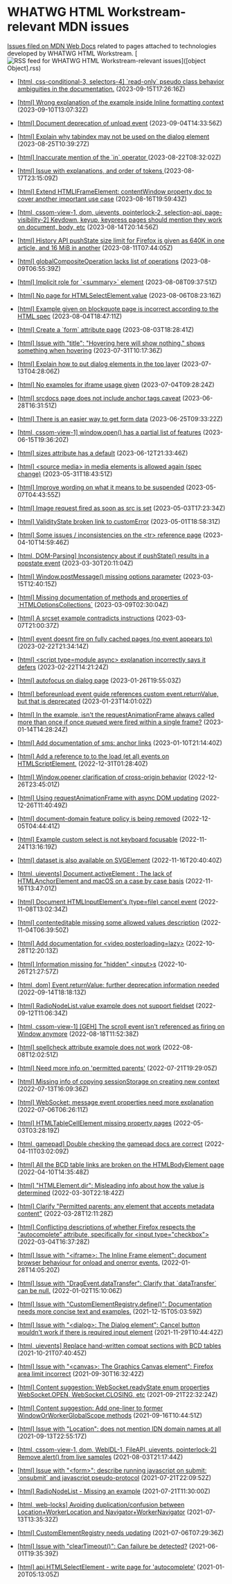 # WHATWG HTML Workstream-relevant MDN issues

[Issues filed on MDN Web Docs](https://github.com/mdn/content/issues) related to pages attached to technologies developed by WHATWG HTML Workstream. [![RSS feed for WHATWG HTML Workstream-relevant issues](https://www.w3.org/QA/2007/04/feed_icon)]([object Object].rss)

* [\[html, css-conditional-3, selectors-4\] \`read-only\` pseudo class behavior ambiguities in the documentation.](https://github.com/mdn/content/issues/29140) (2023-09-15T17:26:16Z)
  
* [\[html\] Wrong explanation of the example inside Inline formatting context](https://github.com/mdn/content/issues/29035) (2023-09-10T13:07:32Z)
  
* [\[html\] Document deprecation of unload event](https://github.com/mdn/content/issues/28928) (2023-09-04T14:33:56Z)
  
* [\[html\] Explain why tabindex may not be used on the dialog element](https://github.com/mdn/content/issues/28750) (2023-08-25T10:39:27Z)
  
* [\[html\] Inaccurate mention of the \`in\` operator ](https://github.com/mdn/content/issues/28693) (2023-08-22T08:32:02Z)
  
* [\[html\] Issue with explanations, and  order of tokens ](https://github.com/mdn/content/issues/28636) (2023-08-17T23:15:09Z)
  
* [\[html\] Extend HTMLIFrameElement: contentWindow property doc to cover another important use case](https://github.com/mdn/content/issues/28591) (2023-08-16T19:59:43Z)
  
* [\[html, cssom-view-1, dom, uievents, pointerlock-2, selection-api, page-visibility-2\] Keydown, keyup, keypress pages should mention they work on document, body, etc](https://github.com/mdn/content/issues/28561) (2023-08-14T20:14:56Z)
  
* [\[html\] History API pushState size limit for Firefox is given as 640K in one article, and 16 MiB in another](https://github.com/mdn/content/issues/28516) (2023-08-11T07:44:05Z)
  
* [\[html\] globalCompositeOperation lacks list of operations](https://github.com/mdn/content/issues/28465) (2023-08-09T06:55:39Z)
  
* [\[html\] Implicit role for \`\<summary\>\` element](https://github.com/mdn/content/issues/28446) (2023-08-08T09:37:51Z)
  
* [\[html\] No page for HTMLSelectElement.value](https://github.com/mdn/content/issues/28418) (2023-08-06T08:23:16Z)
  
* [\[html\] Example given on blockquote page is incorrect according to the HTML spec](https://github.com/mdn/content/issues/28401) (2023-08-04T18:47:11Z)
  
* [\[html\] Create a \`form\` attribute page](https://github.com/mdn/content/issues/28375) (2023-08-03T18:28:41Z)
  
* [\[html\] Issue with "title": "Hovering here will show nothing." shows something when hovering](https://github.com/mdn/content/issues/28297) (2023-07-31T10:17:36Z)
  
* [\[html\] Explain how to put dialog elements in the top layer](https://github.com/mdn/content/issues/27912) (2023-07-13T04:28:06Z)
  
* [\[html\] No examples for iframe usage given](https://github.com/mdn/content/issues/27753) (2023-07-04T09:28:24Z)
  
* [\[html\] srcdocs page does not include anchor tags caveat](https://github.com/mdn/content/issues/27630) (2023-06-28T16:31:51Z)
  
* [\[html\] There is an easier way to get form data](https://github.com/mdn/content/issues/27543) (2023-06-25T09:33:22Z)
  
* [\[html, cssom-view-1\] window.open() has a partial list of features](https://github.com/mdn/content/issues/27357) (2023-06-15T19:36:20Z)
  
* [\[html\] sizes attribute has a default](https://github.com/mdn/content/issues/27291) (2023-06-12T21:33:46Z)
  
* [\[html\] \<source media\> in media elements is allowed again (spec change)](https://github.com/mdn/content/issues/27079) (2023-05-31T18:43:51Z)
  
* [\[html\] Improve wording on what it means to be suspended](https://github.com/mdn/content/issues/26625) (2023-05-07T04:43:55Z)
  
* [\[html\] Image request fired as soon as src is set](https://github.com/mdn/content/issues/26560) (2023-05-03T17:23:34Z)
  
* [\[html\] ValidityState broken link to customError](https://github.com/mdn/content/issues/26522) (2023-05-01T18:58:31Z)
  
* [\[html\] Some issues / inconsistencies on the \<tr\> reference page](https://github.com/mdn/content/issues/26088) (2023-04-10T14:59:46Z)
  
* [\[html, DOM-Parsing\] Inconsistency about if pushState() results in a popstate event](https://github.com/mdn/content/issues/25785) (2023-03-30T20:11:04Z)
  
* [\[html\] Window.postMessage() missing options parameter](https://github.com/mdn/content/issues/25342) (2023-03-15T12:40:15Z)
  
* [\[html\] Missing documentation of methods and properties of \`HTMLOptionsCollections\`](https://github.com/mdn/content/issues/25190) (2023-03-09T02:30:04Z)
  
* [\[html\] A srcset example contradicts instructions](https://github.com/mdn/content/issues/25150) (2023-03-07T21:00:37Z)
  
* [\[html\] event doesnt fire on fully cached pages (no event appears to)](https://github.com/mdn/content/issues/24770) (2023-02-22T21:34:14Z)
  
* [\[html\] \<script type=module async\> explanation incorrectly says it defers](https://github.com/mdn/content/issues/24754) (2023-02-22T14:21:24Z)
  
* [\[html\] autofocus on dialog page](https://github.com/mdn/content/issues/23915) (2023-01-26T19:55:03Z)
  
* [\[html\] beforeunload event guide references custom event.returnValue, but that is deprecated](https://github.com/mdn/content/issues/23837) (2023-01-23T14:01:02Z)
  
* [\[html\] In the example, isn't the requestAnimationFrame always called more than once if once queued were fired within a single frame?](https://github.com/mdn/content/issues/23635) (2023-01-14T14:28:24Z)
  
* [\[html\] Add documentation of sms: anchor links](https://github.com/mdn/content/issues/23526) (2023-01-10T21:14:40Z)
  
* [\[html\] Add a reference to to the load (et al) events on HTMLScriptElement.](https://github.com/mdn/content/issues/23287) (2022-12-31T01:28:40Z)
  
* [\[html\] Window.opener clarification of cross-origin behavior](https://github.com/mdn/content/issues/23204) (2022-12-26T23:45:01Z)
  
* [\[html\] Using requestAnimationFrame with async DOM updating](https://github.com/mdn/content/issues/23197) (2022-12-26T11:40:49Z)
  
* [\[html\] document-domain feature policy is being removed](https://github.com/mdn/content/issues/22732) (2022-12-05T04:44:41Z)
  
* [\[html\] Example custom select is not keyboard focusable](https://github.com/mdn/content/issues/22513) (2022-11-24T13:16:19Z)
  
* [\[html\] dataset is also available on SVGElement](https://github.com/mdn/content/issues/22352) (2022-11-16T20:40:40Z)
  
* [\[html, uievents\] Document.activeElement : The lack of HTMLAnchorElement and macOS on a case by case basis](https://github.com/mdn/content/issues/22338) (2022-11-16T13:47:01Z)
  
* [\[html\] Document HTMLInputElement's (type=file) cancel event](https://github.com/mdn/content/issues/22157) (2022-11-08T13:02:34Z)
  
* [\[html\] contenteditable missing some allowed values description](https://github.com/mdn/content/issues/22048) (2022-11-04T06:39:50Z)
  
* [\[html\] Add documentation for \<video posterloading=lazy\>](https://github.com/mdn/content/issues/21912) (2022-10-28T12:20:13Z)
  
* [\[html\] Information missing for "hidden" \<input\>s](https://github.com/mdn/content/issues/21857) (2022-10-26T21:27:57Z)
  
* [\[html, dom\] Event.returnValue: further deprecation information needed](https://github.com/mdn/content/issues/20730) (2022-09-14T18:18:13Z)
  
* [\[html\] RadioNodeList.value example does not support fieldset](https://github.com/mdn/content/issues/20588) (2022-09-12T11:06:34Z)
  
* [\[html, cssom-view-1\] \[GEH\] The scroll event isn't referenced as firing on Window anymore](https://github.com/mdn/content/issues/19699) (2022-08-18T11:52:38Z)
  
* [\[html\] spellcheck attribute example does not work](https://github.com/mdn/content/issues/19285) (2022-08-08T12:02:51Z)
  
* [\[html\] Need more info on 'permitted parents'](https://github.com/mdn/content/issues/18609) (2022-07-21T19:29:05Z)
  
* [\[html\] Missing info of copying sessionStorage on creating new context](https://github.com/mdn/content/issues/18323) (2022-07-13T16:09:36Z)
  
* [\[html\] WebSocket: message event properties need more explanation](https://github.com/mdn/content/issues/18021) (2022-07-06T06:26:11Z)
  
* [\[html\] HTMLTableCellElement missing property pages](https://github.com/mdn/content/issues/15631) (2022-05-03T03:28:19Z)
  
* [\[html, gamepad\] Double checking the gamepad docs are correct](https://github.com/mdn/content/issues/14874) (2022-04-11T03:02:09Z)
  
* [\[html\] All the BCD table links are broken on the HTMLBodyElement page](https://github.com/mdn/content/issues/14865) (2022-04-10T14:35:48Z)
  
* [\[html\] "HTMLElement.dir": Misleading info about how the value is determined](https://github.com/mdn/content/issues/14484) (2022-03-30T22:18:42Z)
  
* [\[html\] Clarify "Permitted parents: any element that accepts metadata content"](https://github.com/mdn/content/issues/14398) (2022-03-28T12:11:28Z)
  
* [\[html\] Conflicting descriptions of whether Firefox respects the “autocomplete” attribute, specifically for \<input type="checkbox"\>](https://github.com/mdn/content/issues/13502) (2022-03-04T16:37:28Z)
  
* [\[html\] Issue with "\<iframe\>: The Inline Frame element": document browser behaviour for onload and onerror events.](https://github.com/mdn/content/issues/12477) (2022-01-28T14:05:20Z)
  
* [\[html\] Issue with "DragEvent.dataTransfer": Clarify that \`dataTransfer\` can be null.](https://github.com/mdn/content/issues/11670) (2022-01-02T15:10:06Z)
  
* [\[html\] Issue with "CustomElementRegistry.define()": Documentation needs more concise text and examples.](https://github.com/mdn/content/issues/11225) (2021-12-15T05:03:59Z)
  
* [\[html\] Issue with "\<dialog\>: The Dialog element": Cancel button wouldn't work if there is required input element](https://github.com/mdn/content/issues/10848) (2021-11-29T10:44:42Z)
  
* [\[html, uievents\] Replace hand-written compat sections with BCD tables](https://github.com/mdn/content/issues/9972) (2021-10-21T07:40:45Z)
  
* [\[html\] Issue with "\<canvas\>: The Graphics Canvas element": Firefox area limit incorrect](https://github.com/mdn/content/issues/9379) (2021-09-30T16:32:42Z)
  
* [\[html\] Content suggestion: WebSocket.readyState enum properties WebSocket.OPEN, WebSocket.CLOSING, etc](https://github.com/mdn/content/issues/9156) (2021-09-21T22:32:24Z)
  
* [\[html\] Content suggestion: Add one-liner to former WindowOrWorkerGlobalScope methods](https://github.com/mdn/content/issues/8979) (2021-09-16T10:44:51Z)
  
* [\[html\] Issue with "Location": does not mention IDN domain names at all](https://github.com/mdn/content/issues/8895) (2021-09-13T22:55:17Z)
  
* [\[html, cssom-view-1, dom, WebIDL-1, FileAPI, uievents, pointerlock-2\] Remove alert() from live samples](https://github.com/mdn/content/issues/7566) (2021-08-03T21:17:44Z)
  
* [\[html\] Issue with "\<form\>": describe running javascript on submit: \`onsubmit\` and javascript pseudo-protocol](https://github.com/mdn/content/issues/7142) (2021-07-21T22:09:52Z)
  
* [\[html\] RadioNodeList - Missing an example](https://github.com/mdn/content/issues/11476) (2021-07-21T11:30:00Z)
  
* [\[html, web-locks\] Avoiding duplication/confusion between Location+WorkerLocation and Navigator+WorkerNavigator](https://github.com/mdn/content/issues/6856) (2021-07-13T13:35:32Z)
  
* [\[html\] CustomElementRegistry needs updating](https://github.com/mdn/content/issues/6617) (2021-07-06T07:29:36Z)
  
* [\[html\] Issue with "clearTimeout()": Can failure be detected?](https://github.com/mdn/content/issues/5553) (2021-06-01T19:35:39Z)
  
* [\[html\] api.HTMLSelectElement - write page for 'autocomplete'](https://github.com/mdn/content/issues/2016) (2021-01-20T05:13:05Z)
  
